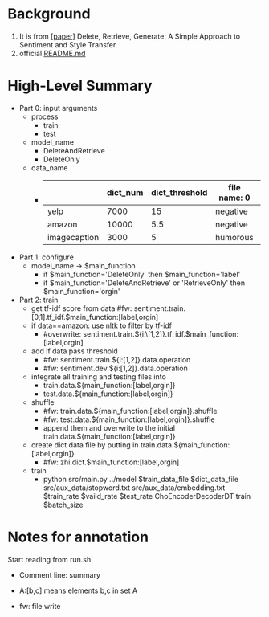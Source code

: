 # Background
1. It is from [[paper]](https://arxiv.org/pdf/1804.06437.pdf) Delete, Retrieve, Generate: A Simple Approach to Sentiment and Style Transfer.
2. official [README.md](https://github.com/lijuncen/Sentiment-and-Style-Transfer)

# High-Level Summary

- Part 0: input arguments
  - process
    - train
    - test
  - model_name
    - DeleteAndRetrieve
    - DeleteOnly
  - data_name
    - ||dict_num|dict_threshold|file name: 0|file name: 1|
      |---|---|---|---|---|
      |yelp|7000|15|negative|positive|
      |amazon|10000|5.5|negative|positive|
      |imagecaption|3000|5|humorous|romantic|
- Part 1: configure
  - model_name -> $main_function
    - if $main_function='DeleteOnly' then $main_function='label'
    - if $main_function='DeleteAndRetrieve' or 'RetrieveOnly' then $main_function='orgin'
- Part 2: train 
  - get tf-idf score from data #fw: sentiment.train.\[0,1].tf_idf.$main_function:\[label,orgin]
  - if data==amazon: use nltk to filter by tf-idf 
     - #overwrite: sentiment.train.${i:\[1,2]}.tf_idf.$main_function:\[label,orgin]
  - add if data pass threshold 
    - #fw: sentiment.train.${i:\[1,2]}.data.operation
    - #fw: sentiment.dev.${i:\[1,2]}.data.operation
  - integrate all training and testing files into
    - train.data.${main_function:\[label,orgin]}
    - test.data.${main_function:\[label,orgin]}
  - shuffle
    - #fw: train.data.${main_function:\[label,orgin]}.shuffle
    - #fw: test.data.${main_function:\[label,orgin]}.shuffle
    - append them and overwrite to the initial train.data.${main_function:\[label,orgin]}
   - create dict data file by putting in train.data.${main_function:\[label,orgin]}
     - #fw: zhi.dict.$main_function:\[label,orgin]
  - train
    - python src/main.py ../model $train_data_file $dict_data_file src/aux_data/stopword.txt src/aux_data/embedding.txt $train_rate $vaild_rate $test_rate ChoEncoderDecoderDT train $batch_size
    

# Notes for annotation
Start reading from run.sh

- Comment line: summary
  
- A:\[b,c] means elements b,c in set A
  
- fw: file write


